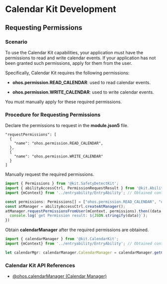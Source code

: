 # Calendar Kit Development

## Requesting Permissions

### Scenario

To use the Calendar Kit capabilities, your application must have the permissions to read and write calendar events. If your application has not been granted such permissions, apply for them from the user.

Specifically, Calendar Kit requires the following permissions:

- **ohos.permission.READ_CALENDAR**: used to read calendar events.

- **ohos.permission.WRITE_CALENDAR**: used to write calendar events.

You must manually apply for these required permissions.

### Procedure for Requesting Permissions

Declare the permissions to request in the **module.json5** file.
```
"requestPermissions": [
  {
    "name": "ohos.permission.READ_CALENDAR",
  },
  {
    "name": "ohos.permission.WRITE_CALENDAR"
  }
]
```

Manually request the required permissions.
```typescript
import { Permissions } from '@kit.SafetyDetectKit';
import { abilityAccessCtrl, PermissionRequestResult } from '@kit.AbilityKit';
import {mContext} from '../entryability/EntryAbility'; // Obtained context, which needs to be defined.

const permissions: Permissions[] = ["ohos.permission.READ_CALENDAR", "ohos.permission.WRITE_CALENDAR"];
const atManager = abilityAccessCtrl.createAtManager();
atManager.requestPermissionsFromUser(mContext, permissions).then((data: PermissionRequestResult) => {
  console.log(`get Permission result: ${JSON.stringify(data)}`);
})
```

Obtain **calendarManager** after the required permissions are obtained.
```typescript
import { calendarManager } from '@kit.CalendarKit';
import {mContext} from '../entryability/EntryAbility'; // Obtained context, which needs to be defined.

let calendarMgr: calendarManager.CalendarManager = calendarManager.getCalendarManager(mContext);
```

### Calendar Kit API References

- [@ohos.calendarManager (Calendar Manager)](../reference/apis-calendar-kit/js-apis-calendarManager.md)
